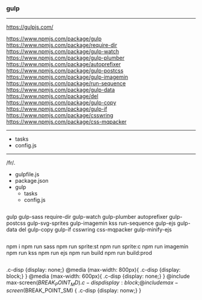### gulp
---

https://gulpjs.com/

https://www.npmjs.com/package/gulp
https://www.npmjs.com/package/require-dir
https://www.npmjs.com/package/gulp-watch
https://www.npmjs.com/package/gulp-plumber
https://www.npmjs.com/package/autoprefixer
https://www.npmjs.com/package/gulp-postcss
https://www.npmjs.com/package/gulp-imagemin
https://www.npmjs.com/package/run-sequence
https://www.npmjs.com/package/gulp-data
https://www.npmjs.com/package/del
https://www.npmjs.com/package/gulp-copy
https://www.npmjs.com/package/gulp-if
https://www.npmjs.com/package/csswring
https://www.npmjs.com/package/css-mqpacker

---

- tasks
- config.js

---
/fr/.
- gulpfile.js
- package.json
- gulp
  - tasks
  - config.js
```

```
gulp
gulp-sass
require-dir
gulp-watch
gulp-plumber
autoprefixer
gulp-postcss
gulp-svg-sprites
gulp-imagemin
kss
run-sequence
gulp-ejs
gulp-data
del
gulp-copy
gulp-if
csswring
css-mqpacker
gulp-minify-ejs

```

```
npm i
npm run sass
npm run sprite:st
npm run sprite:c
npm run imagemin
npm run kss
npm run ejs
npm run build
npm run build:prod

```

```
.c-disp {display: none;}
@media (max-width: 800px){
  .c-disp {display: block;}
}
@media (max-width: 600px){
  .c-disp {display: none;}
}
@include max-screen($BREAK_POINT_MD) {
  .c-disp {display: block;}
}
@include max-screen($BREAK_POINT_SM) {
  .c-disp {display: nonw;}
}

<meta name="viewport" content="width=device-width, initial-scale=1">

```











